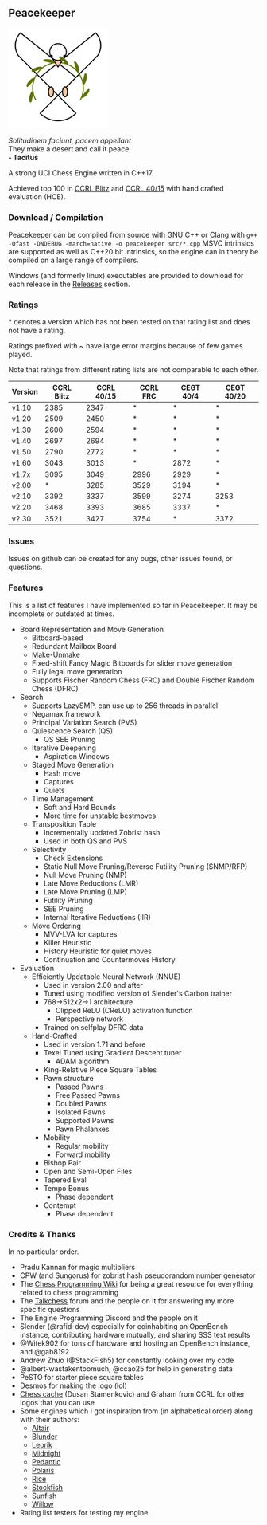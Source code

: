## Peacekeeper

<img src="logo.svg" alt="Logo" width="200" height="200">

*Solitudinem faciunt, pacem appellant*  
They make a desert and call it peace  
**- Tacitus**

A strong UCI Chess Engine written in C++17.

Achieved top 100 in [CCRL Blitz](https://web.archive.org/web/20230918233014/http://ccrl.chessdom.com/ccrl/404/cgi/compare_engines.cgi?class=Single-CPU+engines&only_best_in_class=on&num_best_in_class=1&print=Rating+list&profile_step=50&profile_numbers=1&print=Results+table&print=LOS+table&table_size=100&ct_from_elo=0&ct_to_elo=10000&match_length=30&cross_tables_for_best_versions_only=1&sort_tables=by+rating&diag=0&reference_list=None&recalibrate=no) and [CCRL 40/15](https://web.archive.org/web/20230916145417/http://ccrl.chessdom.com/ccrl/4040/cgi/compare_engines.cgi?class=Single-CPU+engines&only_best_in_class=on&num_best_in_class=1&print=Rating+list&profile_step=50&profile_numbers=1&print=Results+table&print=LOS+table&table_size=100&ct_from_elo=0&ct_to_elo=10000&match_length=30&cross_tables_for_best_versions_only=1&sort_tables=by+rating&diag=0&reference_list=None&recalibrate=no) with hand crafted evaluation (HCE).

### Download / Compilation

Peacekeeper can be compiled from source with GNU C++ or Clang with `g++ -Ofast -DNDEBUG -march=native -o peacekeeper src/*.cpp`
MSVC intrinsics are supported as well as C++20 bit intrinsics, so the engine can in theory be compiled on a large range of compilers.

Windows (and formerly linux) executables are provided to download for each release in the [Releases](https://github.com/Sazgr/peacekeeper/releases) section.

### Ratings

\* denotes a version which has not been tested on that rating list and does not have a rating.

Ratings prefixed with ~ have large error margins because of few games played.

Note that ratings from different rating lists are not comparable to each other.

Version | CCRL Blitz | CCRL 40/15 | CCRL FRC | CEGT 40/4 | CEGT 40/20
--------|------------|------------|----------|-----------|-----------
v1.10   | 2385       | 2347       | *        | *         | *
v1.20   | 2509       | 2450       | *        | *         | *
v1.30   | 2600       | 2594       | *        | *         | *
v1.40   | 2697       | 2694       | *        | *         | *
v1.50   | 2790       | 2772       | *        | *         | *
v1.60   | 3043       | 3013       | *        | 2872      | *
v1.7x   | 3095       | 3049       | 2996     | 2929      | *
v2.00   | *          | 3285       | 3529     | 3194      | *
v2.10   | 3392       | 3337       | 3599     | 3274      | 3253
v2.20   | 3468       | 3393       | 3685     | 3337      | *
v2.30   | 3521       | 3427       | 3754     | *         | 3372

### Issues

Issues on github can be created for any bugs, other issues found, or questions.

### Features

This is a list of features I have implemented so far in Peacekeeper. It may be incomplete or outdated at times.

- Board Representation and Move Generation
    - Bitboard-based
    - Redundant Mailbox Board
    - Make-Unmake
    - Fixed-shift Fancy Magic Bitboards for slider move generation
    - Fully legal move generation
    - Supports Fischer Random Chess (FRC) and Double Fischer Random Chess (DFRC)
- Search
    - Supports LazySMP, can use up to 256 threads in parallel
    - Negamax framework
    - Principal Variation Search (PVS)
    - Quiescence Search (QS)
        - QS SEE Pruning
    - Iterative Deepening
        - Aspiration Windows
    - Staged Move Generation
        - Hash move
        - Captures
        - Quiets
    - Time Management
        - Soft and Hard Bounds
        - More time for unstable bestmoves
    - Transposition Table
        - Incrementally updated Zobrist hash
        - Used in both QS and PVS
    - Selectivity
        - Check Extensions
        - Static Null Move Pruning/Reverse Futility Pruning (SNMP/RFP)
        - Null Move Pruning (NMP)
        - Late Move Reductions (LMR)
        - Late Move Pruning (LMP)
        - Futility Pruning
        - SEE Pruning
        - Internal Iterative Reductions (IIR)
    - Move Ordering
        - MVV-LVA for captures
        - Killer Heuristic
        - History Heuristic for quiet moves
        - Continuation and Countermoves History
- Evaluation
    - Efficiently Updatable Neural Network (NNUE)
        - Used in version 2.00 and after
        - Tuned using modified version of Slender's Carbon trainer
        - 768->512x2->1 architecture
            - Clipped ReLU (CReLU) activation function
            - Perspective network
        - Trained on selfplay DFRC data
    - Hand-Crafted
        - Used in version 1.71 and before
        - Texel Tuned using Gradient Descent tuner
            - ADAM algorithm
        - King-Relative Piece Square Tables
        - Pawn structure
            - Passed Pawns
            - Free Passed Pawns
            - Doubled Pawns
            - Isolated Pawns
            - Supported Pawns
            - Pawn Phalanxes
        - Mobility
            - Regular mobility
            - Forward mobility
        - Bishop Pair
        - Open and Semi-Open Files
        - Tapered Eval
        - Tempo Bonus
            - Phase dependent
        - Contempt
            - Phase dependent

### Credits & Thanks
In no particular order.

- Pradu Kannan for magic multipliers
- CPW (and Sungorus) for zobrist hash pseudorandom number generator
- The [Chess Programming Wiki](https://www.chessprogramming.org) for being a great resource for everything related to chess programming
- The [Talkchess](https://talkchess.com) forum and the people on it for answering my more specific questions
- The Engine Programming Discord and the people on it
- Slender (@rafid-dev) especially for coinhabiting an OpenBench instance, contributing hardware mutually, and sharing SSS test results
- @Witek902 for tons of hardware and hosting an OpenBench instance, and @gab8192
- Andrew Zhuo (@StackFish5) for constantly looking over my code
- @albert-wastakentoomuch, @ccao25 for help in generating data
- PeSTO for starter piece square tables
- Desmos for making the logo (lol)
- [Chess cache](https://www.chesscache.com/ChessEngines.html) (Dusan Stamenkovic) and Graham from CCRL for other logos that you can use
- Some engines which I got inspiration from (in alphabetical order) along with their authors:
    - [Altair](https://github.com/Alex2262/AltairChessEngine)
    - [Blunder](https://github.com/algerbrex/blunder)
    - [Leorik](https://github.com/lithander/Leorik)
    - [Midnight](https://github.com/archishou/MidnightChessEngine)
    - [Pedantic](https://github.com/JoAnnP38/Pedantic)
    - [Polaris](https://github.com/Ciekce/Polaris)
    - [Rice](https://github.com/rafid-dev/rice)
    - [Stockfish](https://github.com/official-stockfish/Stockfish)
    - [Sunfish](https://github.com/thomasahle/sunfish)
    - [Willow](https://github.com/Adam-Kulju/Willow)
- Rating list testers for testing my engine
